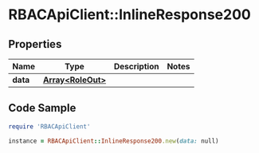 # RBACApiClient::InlineResponse200

## Properties

Name | Type | Description | Notes
------------ | ------------- | ------------- | -------------
**data** | [**Array&lt;RoleOut&gt;**](RoleOut.md) |  | 

## Code Sample

```ruby
require 'RBACApiClient'

instance = RBACApiClient::InlineResponse200.new(data: null)
```


